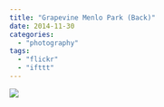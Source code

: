 ```yaml
---
title: "Grapevine Menlo Park (Back)"
date: 2014-11-30
categories: 
  - "photography"
tags: 
  - "flickr"
  - "ifttt"
---
```


![](https://farm9.staticflickr.com/8612/15722510997_ac85aedac0_b.jpg)
